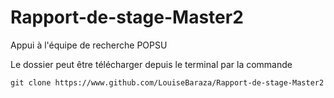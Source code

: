 # Rapport-de-stage-Master2
Appui à l'équipe de recherche POPSU

Le dossier peut être télécharger depuis le terminal par la commande 
<pre><code>git clone https://www.github.com/LouiseBaraza/Rapport-de-stage-Master2</code></pre>
